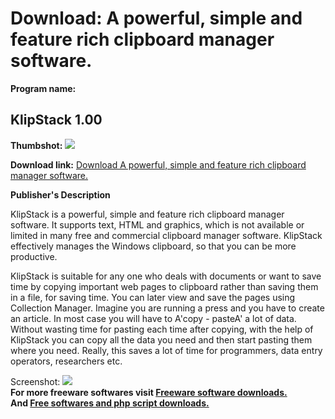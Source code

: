 # Download: A powerful, simple and feature rich clipboard manager software.

**Program name:**

## KlipStack 1.00

  
**Thumbshot:** ![](http://www.freewarefiles.com/screenshot/klipstack_md.gif)   
  
**Download link:** [Download A powerful, simple and feature rich clipboard manager software.](http://freesoftwares.boysofts.com/KlipStack_program_21128.html)  
  


**Publisher's Description**  
  


KlipStack is a powerful, simple and feature rich clipboard manager software. It supports text, HTML and graphics, which is not available or limited in many free and commercial clipboard manager software. KlipStack effectively manages the Windows clipboard, so that you can be more productive. 

KlipStack is suitable for any one who deals with documents or want to save time by copying important web pages to clipboard rather than saving them in a file, for saving time. You can later view and save the pages using Collection Manager. Imagine you are running a press and you have to create an article. In most case you will have to A'copy - pasteA' a lot of data. Without wasting time for pasting each time after copying, with the help of KlipStack you can copy all the data you need and then start pasting them where you need. Really, this saves a lot of time for programmers, data entry operators, researchers etc.

  
  
Screenshot: ![](http://www.freewarefiles.com/screenshot/klipstack.gif)   
**For more freeware softwares visit [Freeware software downloads.](http://freesoftwares.boysofts.com/)**   
**And [Free softwares and php script downloads.](http://www.boysofts.com/)**
